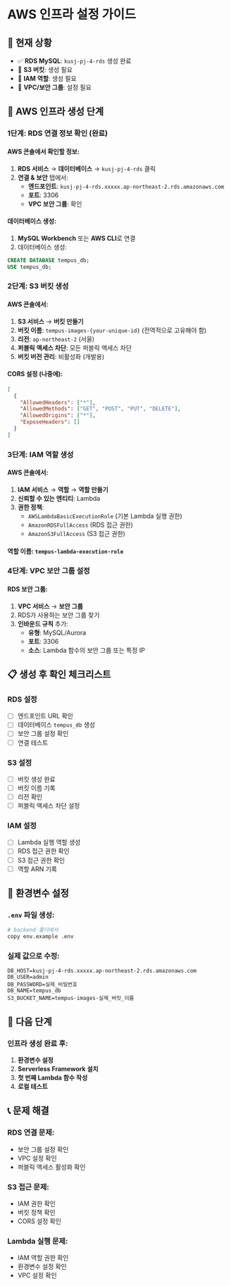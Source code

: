 # AWS 인프라 설정 가이드

## 🎯 현재 상황
- ✅ **RDS MySQL**: `kusj-pj-4-rds` 생성 완료
- 🔄 **S3 버킷**: 생성 필요
- 🔄 **IAM 역할**: 생성 필요
- 🔄 **VPC/보안 그룹**: 설정 필요

## 🚀 AWS 인프라 생성 단계

### **1단계: RDS 연결 정보 확인 (완료)**

#### **AWS 콘솔에서 확인할 정보:**
1. **RDS 서비스** → **데이터베이스** → `kusj-pj-4-rds` 클릭
2. **연결 & 보안** 탭에서:
   - **엔드포인트**: `kusj-pj-4-rds.xxxxx.ap-northeast-2.rds.amazonaws.com`
   - **포트**: 3306
   - **VPC 보안 그룹**: 확인

#### **데이터베이스 생성:**
1. **MySQL Workbench** 또는 **AWS CLI**로 연결
2. 데이터베이스 생성:
```sql
CREATE DATABASE tempus_db;
USE tempus_db;
```

### **2단계: S3 버킷 생성**

#### **AWS 콘솔에서:**
1. **S3 서비스** → **버킷 만들기**
2. **버킷 이름**: `tempus-images-{your-unique-id}` (전역적으로 고유해야 함)
3. **리전**: `ap-northeast-2` (서울)
4. **퍼블릭 액세스 차단**: 모든 퍼블릭 액세스 차단
5. **버킷 버전 관리**: 비활성화 (개발용)

#### **CORS 설정 (나중에):**
```json
[
  {
    "AllowedHeaders": ["*"],
    "AllowedMethods": ["GET", "POST", "PUT", "DELETE"],
    "AllowedOrigins": ["*"],
    "ExposeHeaders": []
  }
]
```

### **3단계: IAM 역할 생성**

#### **AWS 콘솔에서:**
1. **IAM 서비스** → **역할** → **역할 만들기**
2. **신뢰할 수 있는 엔티티**: Lambda
3. **권한 정책**: 
   - `AWSLambdaBasicExecutionRole` (기본 Lambda 실행 권한)
   - `AmazonRDSFullAccess` (RDS 접근 권한)
   - `AmazonS3FullAccess` (S3 접근 권한)

#### **역할 이름**: `tempus-lambda-execution-role`

### **4단계: VPC 보안 그룹 설정**

#### **RDS 보안 그룹:**
1. **VPC 서비스** → **보안 그룹**
2. RDS가 사용하는 보안 그룹 찾기
3. **인바운드 규칙** 추가:
   - **유형**: MySQL/Aurora
   - **포트**: 3306
   - **소스**: Lambda 함수의 보안 그룹 또는 특정 IP

## 📋 생성 후 확인 체크리스트

### **RDS 설정**
- [ ] 엔드포인트 URL 확인
- [ ] 데이터베이스 `tempus_db` 생성
- [ ] 보안 그룹 설정 확인
- [ ] 연결 테스트

### **S3 설정**
- [ ] 버킷 생성 완료
- [ ] 버킷 이름 기록
- [ ] 리전 확인
- [ ] 퍼블릭 액세스 차단 설정

### **IAM 설정**
- [ ] Lambda 실행 역할 생성
- [ ] RDS 접근 권한 확인
- [ ] S3 접근 권한 확인
- [ ] 역할 ARN 기록

## 🔧 환경변수 설정

### **`.env` 파일 생성:**
```bash
# backend 폴더에서
copy env.example .env
```

### **실제 값으로 수정:**
```env
DB_HOST=kusj-pj-4-rds.xxxxx.ap-northeast-2.rds.amazonaws.com
DB_USER=admin
DB_PASSWORD=실제_비밀번호
DB_NAME=tempus_db
S3_BUCKET_NAME=tempus-images-실제_버킷_이름
```

## 🚀 다음 단계

### **인프라 생성 완료 후:**
1. **환경변수 설정**
2. **Serverless Framework 설치**
3. **첫 번째 Lambda 함수 작성**
4. **로컬 테스트**

## 📞 문제 해결

### **RDS 연결 문제:**
- 보안 그룹 설정 확인
- VPC 설정 확인
- 퍼블릭 액세스 활성화 확인

### **S3 접근 문제:**
- IAM 권한 확인
- 버킷 정책 확인
- CORS 설정 확인

### **Lambda 실행 문제:**
- IAM 역할 권한 확인
- 환경변수 설정 확인
- VPC 설정 확인
